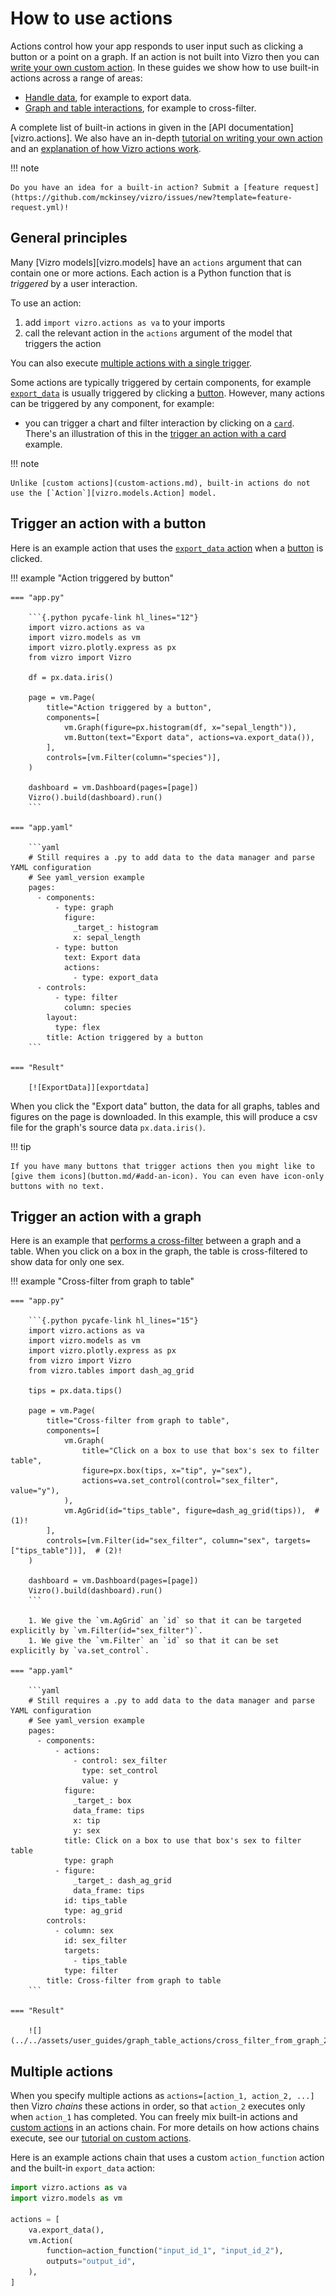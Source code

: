 # How to use actions

Actions control how your app responds to user input such as clicking a button or a point on a graph. If an action is not built into Vizro then you can [write your own custom action](custom-actions.md). In these guides we show how to use built-in actions across a range of areas:

- [Handle data](data-actions.md), for example to export data.
- [Graph and table interactions](graph-table-actions.md), for example to cross-filter.

A complete list of built-in actions in given in the [API documentation][vizro.actions]. We also have an in-depth [tutorial on writing your own action](../tutorials/custom-actions-tutorial.md) and an [explanation of how Vizro actions work](../explanation/actions-explanation.md).

!!! note

    Do you have an idea for a built-in action? Submit a [feature request](https://github.com/mckinsey/vizro/issues/new?template=feature-request.yml)!

## General principles

Many [Vizro models][vizro.models] have an `actions` argument that can contain one or more actions. Each action is a Python function that is _triggered_ by a user interaction.

To use an action:

1. add `import vizro.actions as va` to your imports
1. call the relevant action in the `actions` argument of the model that triggers the action

You can also execute [multiple actions with a single trigger](#multiple-actions).

Some actions are typically triggered by certain components, for example [`export_data`](data-actions.md#export-data) is usually triggered by clicking a [button](button.md). However, many actions can be triggered by any component, for example:

- you can trigger a chart and filter interaction by clicking on a [`card`](card.md#trigger-an-action-with-a-card). There's an illustration of this in the [trigger an action with a card](card.md#trigger-an-action-with-a-card) example.

!!! note

    Unlike [custom actions](custom-actions.md), built-in actions do not use the [`Action`][vizro.models.Action] model.

## Trigger an action with a button

Here is an example action that uses the [`export_data` action](data-actions.md#export-data) when a [button](button.md) is clicked.

!!! example "Action triggered by button"

    === "app.py"

        ```{.python pycafe-link hl_lines="12"}
        import vizro.actions as va
        import vizro.models as vm
        import vizro.plotly.express as px
        from vizro import Vizro

        df = px.data.iris()

        page = vm.Page(
            title="Action triggered by a button",
            components=[
                vm.Graph(figure=px.histogram(df, x="sepal_length")),
                vm.Button(text="Export data", actions=va.export_data()),
            ],
            controls=[vm.Filter(column="species")],
        )

        dashboard = vm.Dashboard(pages=[page])
        Vizro().build(dashboard).run()
        ```

    === "app.yaml"

        ```yaml
        # Still requires a .py to add data to the data manager and parse YAML configuration
        # See yaml_version example
        pages:
          - components:
              - type: graph
                figure:
                  _target_: histogram
                  x: sepal_length
              - type: button
                text: Export data
                actions:
                  - type: export_data
          - controls:
              - type: filter
                column: species
            layout:
              type: flex
            title: Action triggered by a button
        ```

    === "Result"

        [![ExportData]][exportdata]

When you click the "Export data" button, the data for all graphs, tables and figures on the page is downloaded. In this example, this will produce a csv file for the graph's source data `px.data.iris()`.

!!! tip

    If you have many buttons that trigger actions then you might like to [give them icons](button.md/#add-an-icon). You can even have icon-only buttons with no text.

## Trigger an action with a graph

Here is an example that [performs a cross-filter](graph-table-actions.md#cross-filter-from-graph) between a graph and a table. When you click on a box in the graph, the table is cross-filtered to show data for only one sex.

!!! example "Cross-filter from graph to table"

    === "app.py"

        ```{.python pycafe-link hl_lines="15"}
        import vizro.actions as va
        import vizro.models as vm
        import vizro.plotly.express as px
        from vizro import Vizro
        from vizro.tables import dash_ag_grid

        tips = px.data.tips()

        page = vm.Page(
            title="Cross-filter from graph to table",
            components=[
                vm.Graph(
                    title="Click on a box to use that box's sex to filter table",
                    figure=px.box(tips, x="tip", y="sex"),
                    actions=va.set_control(control="sex_filter", value="y"),
                ),
                vm.AgGrid(id="tips_table", figure=dash_ag_grid(tips)),  # (1)!
            ],
            controls=[vm.Filter(id="sex_filter", column="sex", targets=["tips_table"])],  # (2)!
        )

        dashboard = vm.Dashboard(pages=[page])
        Vizro().build(dashboard).run()
        ```

        1. We give the `vm.AgGrid` an `id` so that it can be targeted explicitly by `vm.Filter(id="sex_filter")`.
        1. We give the `vm.Filter` an `id` so that it can be set explicitly by `va.set_control`.

    === "app.yaml"

        ```yaml
        # Still requires a .py to add data to the data manager and parse YAML configuration
        # See yaml_version example
        pages:
          - components:
              - actions:
                  - control: sex_filter
                    type: set_control
                    value: y
                figure:
                  _target_: box
                  data_frame: tips
                  x: tip
                  y: sex
                title: Click on a box to use that box's sex to filter table
                type: graph
              - figure:
                  _target_: dash_ag_grid
                  data_frame: tips
                id: tips_table
                type: ag_grid
            controls:
              - column: sex
                id: sex_filter
                targets:
                  - tips_table
                type: filter
            title: Cross-filter from graph to table
        ```

    === "Result"

        ![](../../assets/user_guides/graph_table_actions/cross_filter_from_graph_2.gif)

## Multiple actions

When you specify multiple actions as `actions=[action_1, action_2, ...]` then Vizro _chains_ these actions in order, so that `action_2` executes only when `action_1` has completed. You can freely mix built-in actions and [custom actions](custom-actions.md) in an actions chain. For more details on how actions chains execute, see our [tutorial on custom actions](../tutorials/custom-actions-tutorial.md).

Here is an example actions chain that uses a custom `action_function` action and the built-in `export_data` action:

```python
import vizro.actions as va
import vizro.models as vm

actions = [
    va.export_data(),
    vm.Action(
        function=action_function("input_id_1", "input_id_2"),
        outputs="output_id",
    ),
]
```

[exportdata]: ../../assets/user_guides/actions/actions_export.png
